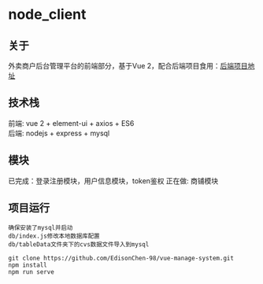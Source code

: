 <!--
 * @Author: Edison Chen
 * @Date: 2022-01-10 09:22:41
-->
# node_client

## 关于
外卖商户后台管理平台的前端部分，基于Vue 2，配合后端项目食用：[后端项目地址](https://github.com/EdisonChen-98/node-manage-system)

## 技术栈
前端: vue 2 + element-ui + axios + ES6  
后端: nodejs + express + mysql  

## 模块
已完成：登录注册模块，用户信息模块，token鉴权
正在做: 商铺模块

## 项目运行
```
确保安装了mysql并启动
db/index.js修改本地数据库配置
db/tableData文件夹下的cvs数据文件导入到mysql
```
```
git clone https://github.com/EdisonChen-98/vue-manage-system.git
npm install
npm run serve
```
